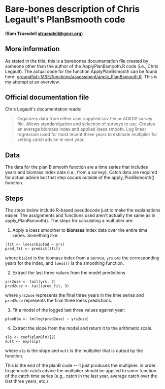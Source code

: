 
# Bare-bones description of Chris Legault's PlanBsmooth code
#### (Sam Truesdell struesdell@gmri.org)

## More information
As stated in the title, this is a barebones documentation file created by someone other than the author of the ApplyPlanBsmooth.R code (i.e., Chris Legault). The actual code for the function ApplyPlanBsmooth can be found here: [groundfish-MSE/functions/assessment/apply_PlanBsmooth.R](../functions/assessment/apply_PlanBsmooth.R). This is my attempt at an overview.


## Official documentation file
Chris Legault's documentation reads:  
> Organizes data from either user supplied csv file or ADIOS! survey file. Allows standardization and selection of surveys to use. Creates an average biomass index and applied loess smooth. Log linear regression used for most recent three years to estimate multiplier for setting catch advice in next year.

## Data
The data for the plan B smooth function are a time series that includes years and biomass index data (i.e., from a survey). Catch data are required for actual advice but that step occurs outside of the apply_PlanBsmooth() function.

## Steps
The steps below include R-based pseudocode just to make the explanations easier. The assignments and functions used aren't actually the same as in apply_PlanBsmooth(). The steps for calculating a multiplier are:

1. Apply a loess smoother to **biomass** index data over the entire time series. Something like:
```
lfit <- loess(bioInd ~ yrs)
pred_fit <- predict(lfit)
```  
where ```bioInd``` is the biomass index from a survey, ```yrs``` are the corresponding years for the index, and ```loess()``` is the smoothing function.

2. Extract the  last three  values from the model predictions
```
yrs2use <- tail(yrs, 3)
pred2use <- tail(pred_fit, 3)
```
where ```yrs2use``` represents the final three years in the time series and ```pred2use``` represents the final three loess predictions.

3. Fit a model of the logged last three values against year:  
```
planBlm <- lm(log(pred2use) ~ yrs2use)
```
4. Extract the slope from the model and return it to the arithmetic scale.
```
slp <- coef(planBlm)[2]
mult <- exp(slp)
```
where ```slp``` is the slope and ```mult``` is the multiplier that is output by the function.

This is the end of the planB code -- it just produces the multiplier. In order to generate catch advice the multiplier should be applied to some function of the catch time series (e.g., catch in the last year, average catch over the last three years, etc.)
